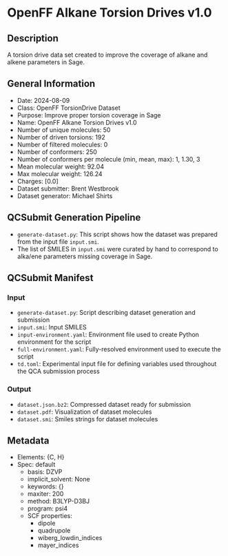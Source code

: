 # OpenFF Alkane Torsion Drives v1.0

## Description
A torsion drive data set created to improve the coverage of alkane and alkene
parameters in Sage.
## General Information

* Date: 2024-08-09
* Class: OpenFF TorsionDrive Dataset
* Purpose: Improve proper torsion coverage in Sage
* Name: OpenFF Alkane Torsion Drives v1.0
* Number of unique molecules: 50
* Number of driven torsions: 192
* Number of filtered molecules: 0
* Number of conformers: 250
* Number of conformers per molecule (min, mean, max): 1, 1.30, 3
* Mean molecular weight: 92.04
* Max molecular weight: 126.24
* Charges: [0.0]
* Dataset submitter: Brent Westbrook
* Dataset generator: Michael Shirts

## QCSubmit Generation Pipeline
* `generate-dataset.py`: This script shows how the dataset was prepared from the input file `input.smi`.
* The list of SMILES in `input.smi` were curated by hand to correspond to
alka/ene parameters missing coverage in Sage.

## QCSubmit Manifest
### Input
* `generate-dataset.py`: Script describing dataset generation and submission
* `input.smi`: Input SMILES
* `input-environment.yaml`: Environment file used to create Python environment for the script
* `full-environment.yaml`: Fully-resolved environment used to execute the script
* `td.toml`: Experimental input file for defining variables used throughout the QCA submission process
### Output
* `dataset.json.bz2`: Compressed dataset ready for submission
* `dataset.pdf`: Visualization of dataset molecules
* `dataset.smi`: Smiles strings for dataset molecules

## Metadata
* Elements: {C, H}
* Spec: default
	* basis: DZVP
	* implicit_solvent: None
	* keywords: {}
	* maxiter: 200
	* method: B3LYP-D3BJ
	* program: psi4
	* SCF properties:
		* dipole
		* quadrupole
		* wiberg_lowdin_indices
		* mayer_indices
